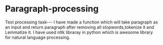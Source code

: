 # Paragraph-processing
Text processing task---
I have made a function which will take paragraph as an input and return paragraph after removing all stopwords,tokenize it and 
Lemmatize it. I have used nltk libraray in python which is awesome library for natural language processing.
